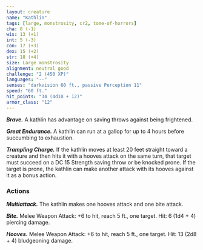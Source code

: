 ```yaml
---
layout: creature
name: "Kathlin"
tags: [large, monstrosity, cr2, tome-of-horrors]
cha: 8 (-1)
wis: 13 (+1)
int: 5 (-3)
con: 17 (+3)
dex: 15 (+2)
str: 18 (+4)
size: Large monstrosity
alignment: neutral good
challenge: "2 (450 XP)"
languages: "--"
senses: "darkvision 60 ft., passive Perception 11"
speed: "60 ft."
hit_points: "34 (4d10 + 12)"
armor_class: "12"
---
```


***Brave.*** A kathlin has advantage on saving throws against being
frightened.

***Great Endurance.*** A kathlin can run at a gallop for up to 4 hours before
succumbing to exhaustion.

***Trampling Charge.*** If the kathlin moves at least 20 feet straight toward
a creature and then hits it with a hooves attack on the same turn, that target
must succeed on a DC 15 Strength saving throw or be knocked prone. If
the target is prone, the kathlin can make another attack with its hooves
against it as a bonus action.

### Actions

***Multiattack.*** The kathlin makes one hooves attack and one bite attack.

***Bite.*** Melee Weapon Attack: +6 to hit, reach 5 ft., one target. Hit: 6 (1d4 + 4) piercing damage.

***Hooves.*** Melee Weapon Attack: +6 to hit, reach 5 ft., one target. Hit: 13
(2d8 + 4) bludgeoning damage.
